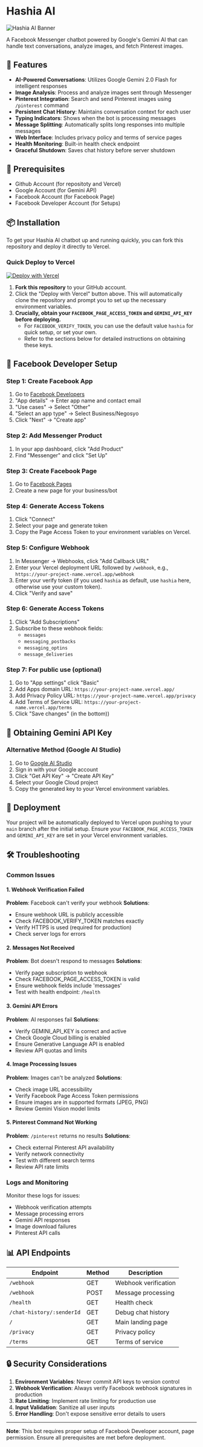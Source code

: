 # Hashia AI

![Hashia AI Banner](banner/hashia-banner.jpg)

A Facebook Messenger chatbot powered by Google's Gemini AI that can handle text conversations, analyze images, and fetch Pinterest images.

## 🌟 Features

- **AI-Powered Conversations**: Utilizes Google Gemini 2.0 Flash for intelligent responses
- **Image Analysis**: Process and analyze images sent through Messenger
- **Pinterest Integration**: Search and send Pinterest images using `/pinterest` command
- **Persistent Chat History**: Maintains conversation context for each user
- **Typing Indicators**: Shows when the bot is processing messages
- **Message Splitting**: Automatically splits long responses into multiple messages
- **Web Interface**: Includes privacy policy and terms of service pages
- **Health Monitoring**: Built-in health check endpoint
- **Graceful Shutdown**: Saves chat history before server shutdown

## 📌 Prerequisites
- Github Account (for repositoty and Vercel)
- Google Account (for Gemini API)
- Facebook Account (for Facebook Page)
- Facebook Developer Account (for Setups)

## 📦 Installation

To get your Hashia AI chatbot up and running quickly, you can fork this repository and deploy it directly to Vercel.

### Quick Deploy to Vercel

[![Deploy with Vercel](https://vercel.com/button)](https://vercel.com/new/clone?repository-url=https%3A%2F%2Fgithub.com%2Fhashierholmes%2FHashiaAI&env=FACEBOOK_VERIFY_TOKEN,FACEBOOK_PAGE_ACCESS_TOKEN,GEMINI_API_KEY&envDescription=Your%20Facebook%20Verify%20Token%2C%20Facebook%20Page%20Access%20Token%2C%20and%20Google%20Gemini%20API%20Key.&envLink=https%3A%2F%2Fdevelopers.facebook.com%2Fdocs%2Fmessenger-platform%2Fgetting-started%2Fwebhook-setup%2F%23verify-token,https%3A%2F%2Fdevelopers.facebook.com%2Fdocs%2Fmessenger-platform%2Fgetting-started%2Ftoken-setup%2F%23page-access-token,https%3A%2F%2Faistudio.google.com%2Fapp%2Fapikey)

1.  **Fork this repository** to your GitHub account.
2.  Click the "Deploy with Vercel" button above. This will automatically clone the repository and prompt you to set up the necessary environment variables.
3.  **Crucially, obtain your `FACEBOOK_PAGE_ACCESS_TOKEN` and `GEMINI_API_KEY` before deploying.**
    *   For `FACEBOOK_VERIFY_TOKEN`, you can use the default value `hashia` for quick setup, or set your own.
    *   Refer to the sections below for detailed instructions on obtaining these keys.

## 🔧 Facebook Developer Setup

### Step 1: Create Facebook App

1. Go to [Facebook Developers](https://developers.facebook.com/apps)
1. "App details" → Enter app name and contact email
3. "Use cases" → Select "Other"
4. "Select an app type" → Select Business/Negosyo
5. Click "Next" → "Create app"

### Step 2: Add Messenger Product

1. In your app dashboard, click "Add Product"
2. Find "Messenger" and click "Set Up"

### Step 3: Create Facebook Page

1. Go to [Facebook Pages](https://www.facebook.com/pages/create)
2. Create a new page for your business/bot

### Step 4: Generate Access Tokens

1. Click "Connect"
2. Select your page and generate token
3. Copy the Page Access Token to your environment variables on Vercel.

### Step 5: Configure Webhook

1. In Messenger → Webhooks, click "Add Callback URL"
2. Enter your Vercel deployment URL followed by `/webhook`, e.g., `https://your-project-name.vercel.app/webhook`
3. Enter your verify token (if you used `hashia` as default, use `hashia` here, otherwise use your custom token).
4. Click "Verify and save"

### Step 6: Generate Access Tokens

1. Click "Add Subscriptions"
2. Subscribe to these webhook fields:
   - `messages`
   - `messaging_postbacks`
   - `messaging_optins`
   - `message_deliveries`

### Step 7: For public use (optional)

1. Go to "App settings" click "Basic"
2. Add Apps domain URL: `https://your-project-name.vercel.app/`
3. Add Privacy Policy URL: `https://your-project-name.vercel.app/privacy`
4. Add Terms of Service URL: `https://your-project-name.vercel.app/terms`
5. Click "Save changes" (in the bottom))

## 🔑 Obtaining Gemini API Key

### Alternative Method (Google AI Studio)

1. Go to [Google AI Studio](https://aistudio.google.com/)
2. Sign in with your Google account
3. Click "Get API Key" → "Create API Key"
4. Select your Google Cloud project
5. Copy the generated key to your Vercel environment variables.

## 🚀 Deployment

Your project will be automatically deployed to Vercel upon pushing to your `main` branch after the initial setup. Ensure your `FACEBOOK_PAGE_ACCESS_TOKEN` and `GEMINI_API_KEY` are set in your Vercel environment variables.

## 🛠️ Troubleshooting

### Common Issues

#### 1. Webhook Verification Failed
**Problem**: Facebook can't verify your webhook
**Solutions**:
- Ensure webhook URL is publicly accessible
- Check FACEBOOK_VERIFY_TOKEN matches exactly
- Verify HTTPS is used (required for production)
- Check server logs for errors

#### 2. Messages Not Received
**Problem**: Bot doesn't respond to messages
**Solutions**:
- Verify page subscription to webhook
- Check FACEBOOK_PAGE_ACCESS_TOKEN is valid
- Ensure webhook fields include 'messages'
- Test with health endpoint: `/health`

#### 3. Gemini API Errors
**Problem**: AI responses fail
**Solutions**:
- Verify GEMINI_API_KEY is correct and active
- Check Google Cloud billing is enabled
- Ensure Generative Language API is enabled
- Review API quotas and limits

#### 4. Image Processing Issues
**Problem**: Images can't be analyzed
**Solutions**:
- Check image URL accessibility
- Verify Facebook Page Access Token permissions
- Ensure images are in supported formats (JPEG, PNG)
- Review Gemini Vision model limits

#### 5. Pinterest Command Not Working
**Problem**: `/pinterest` returns no results
**Solutions**:
- Check external Pinterest API availability
- Verify network connectivity
- Test with different search terms
- Review API rate limits

### Logs and Monitoring

Monitor these logs for issues:
- Webhook verification attempts
- Message processing errors
- Gemini API responses
- Image download failures
- Pinterest API calls

## 📊 API Endpoints

| Endpoint | Method | Description |
|----------|--------|-------------|
| `/webhook` | GET | Webhook verification |
| `/webhook` | POST | Message processing |
| `/health` | GET | Health check |
| `/chat-history/:senderId` | GET | Debug chat history |
| `/` | GET | Main landing page |
| `/privacy` | GET | Privacy policy |
| `/terms` | GET | Terms of service |

## 🔒 Security Considerations

1. **Environment Variables**: Never commit API keys to version control
2. **Webhook Verification**: Always verify Facebook webhook signatures in production
3. **Rate Limiting**: Implement rate limiting for production use
4. **Input Validation**: Sanitize all user inputs
5. **Error Handling**: Don't expose sensitive error details to users

---

**Note**: This bot requires proper setup of Facebook Developer account, page permission. Ensure all prerequisites are met before deployment.